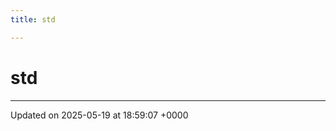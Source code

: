 ```yaml
---
title: std

---
```


# std








-------------------------------

Updated on 2025-05-19 at 18:59:07 +0000